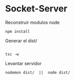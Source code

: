 

# Socket-Server

Reconstruir modulos node
```
npm install
```

Generar el dist/
```

tsc -w
```

Levantar servidor
```
nodemon dist/  ||  node dist/
```

